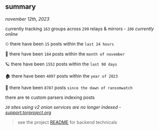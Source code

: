 
## summary
_november 12th, 2023_

currently tracking `163` groups across `299` relays & mirrors - _`106` currently online_

⏲ there have been `15` posts within the `last 24 hours`

🦈 there have been `184` posts within the `month of november`

🪐 there have been `1552` posts within the `last 90 days`

🏚 there have been `4097` posts within the `year of 2023`

🦕 there have been `8787` posts `since the dawn of ransomwatch`

there are `96` custom parsers indexing posts

_`20` sites using v2 onion services are no longer indexed - [support.torproject.org](https://support.torproject.org/onionservices/v2-deprecation/)_

> see the project [README](https://github.com/joshhighet/ransomwatch#ransomwatch--) for backend technicals
